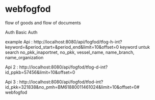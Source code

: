 # webfogfod
flow of goods and flow of documents

Auth Basic Auth

example
Api  : http://localhost:8080/api/fogfod/tfog-h-int?keyword=&period_start=&period_end&limit=10&offset=0
keyword untuk search no_pkk_inaportnet, no_pkk, vessel_name, name_branch, name_organization

Api 2 : http://localhost:8080/api/fogfod/tfog-d-int?id_ppkb=57456&limit=10&offset=0

Api 3 : http://localhost:8080/api/fogfod/tfod-int?id_pkk=321838&no_pmh=BM61880011461024&limit=10&offset=0# webfogfod
